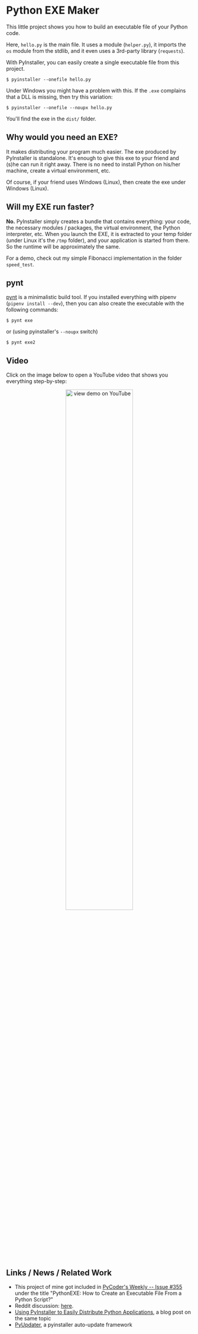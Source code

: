 Python EXE Maker
================

This little project shows you how to build an executable file
of your Python code.

Here, `hello.py` is the main file. It uses a module (`helper.py`),
it imports the `os` module from the stdlib, and it even uses
a 3rd-party library (`requests`).

With PyInstaller, you can easily create a single executable file from
this project.

    $ pyinstaller --onefile hello.py

Under Windows you might have a problem with this. If the `.exe` complains that
a DLL is missing, then try this variation:

    $ pyinstaller --onefile --noupx hello.py

You'll find the exe in the `dist/` folder.

Why would you need an EXE?
--------------------------

It makes distributing your program much easier. The exe produced by
PyInstaller is standalone. It's enough to give this exe to your
friend and (s)he can run it right away. There is no need to install
Python on his/her machine, create a virtual environment, etc.

Of course, if your friend uses Windows (Linux), then create the exe under
Windows (Linux).

Will my EXE run faster?
-----------------------

**No.** PyInstaller simply creates a bundle that contains everything: your code,
the necessary modules / packages, the virtual environment, the Python interpreter, etc.
When you launch the EXE, it is extracted to your temp folder (under Linux
it's the `/tmp` folder), and your application is started from there. So the
runtime will be approximately the same.

For a demo, check out my simple Fibonacci implementation in the folder `speed_test`.

pynt
----

[pynt](https://github.com/rags/pynt) is a minimalistic build tool. If you installed everything
with pipenv (`pipenv install --dev`), then you can also create
the executable with the following commands:

    $ pynt exe

or (using pyinstaller's `--noupx` switch)

    $ pynt exe2

Video
-----

Click on the image below to open a YouTube video that shows you everything step-by-step:

<div align="center">
  <a href="https://www.youtube.com/watch?v=2XBjnfx3g3U"><img width="60%" src="assets/screenshot.png" alt="view demo on YouTube"></a>
</div>

Links / News / Related Work
---------------------------

* This project of mine got included in [PyCoder's Weekly -- Issue #355](https://pycoders.com/issues/355)
under the title "PythonEXE: How to Create an Executable File From a Python Script?"
* Reddit discussion: [here](https://old.reddit.com/r/learnpython/comments/aoxoki/i_made_a_sample_project_to_demonstrate_how_to/).
* [Using PyInstaller to Easily Distribute Python Applications](https://realpython.com/pyinstaller-python/),
a blog post on the same topic
* [PyUpdater](https://github.com/JMSwag/PyUpdater), a pyinstaller auto-update framework
